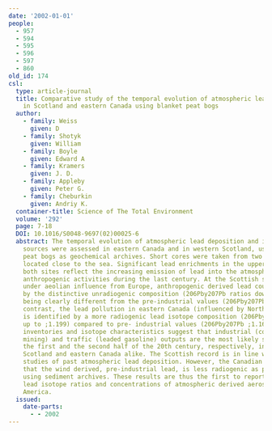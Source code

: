 ```yaml
---
date: '2002-01-01'
people:
  - 957
  - 594
  - 595
  - 596
  - 597
  - 860
old_id: 174
csl:
  type: article-journal
  title: Comparative study of the temporal evolution of atmospheric lead deposition
    in Scotland and eastern Canada using blanket peat bogs
  author:
    - family: Weiss
      given: D
    - family: Shotyk
      given: William
    - family: Boyle
      given: Edward A
    - family: Kramers
      given: J. D.
    - family: Appleby
      given: Peter G.
    - family: Cheburkin
      given: Andriy K.
  container-title: Science of The Total Environment
  volume: '292'
  page: 7-18
  DOI: 10.1016/S0048-9697(02)00025-6
  abstract: The temporal evolution of atmospheric lead deposition and its possible
    sources were assessed in eastern Canada and in western Scotland, using blanket
    peat bogs as geochemical archives. Short cores were taken from two remote sites
    located close to the sea. Significant lead enrichments in the upper layers at
    both sites reflect the increasing emission of lead into the atmosphere due to
    anthropogenic activities during the last century. At the Scottish site, a region
    under aeolian influence from Europe, anthropogenic derived lead could be recognized
    by the distinctive unradiogenic composition (206Pby207Pb ratios down to ;1.115),
    being clearly different from the pre-industrial values (206Pby207Pb ;1.166). In
    contrast, the lead pollution in eastern Canada (influenced by North American sources)
    is identified by a more radiogenic lead isotope composition (206Pby207Pb ratios
    up to ;1.199) compared to pre- industrial values (206Pby207Pb ;1.161). Emission
    inventories and isotope characteristics suggest that industrial (coal burning,
    mining) and traffic (leaded gasoline) outputs are the most likely sources during
    the first and the second half of the 20th century, respectively, in both, western
    Scotland and eastern Canada alike. The Scottish record is in line with previous
    studies of past atmospheric lead deposition. However, the Canadian deposit suggests
    that the wind derived, pre-industrial lead, is less radiogenic as previously implied
    using sediment archives. These results are thus the first to report pre-industrial
    lead isotope ratios and concentrations of atmospheric derived aerosols in North
    America.
  issued:
    date-parts:
      - - 2002
---
```


